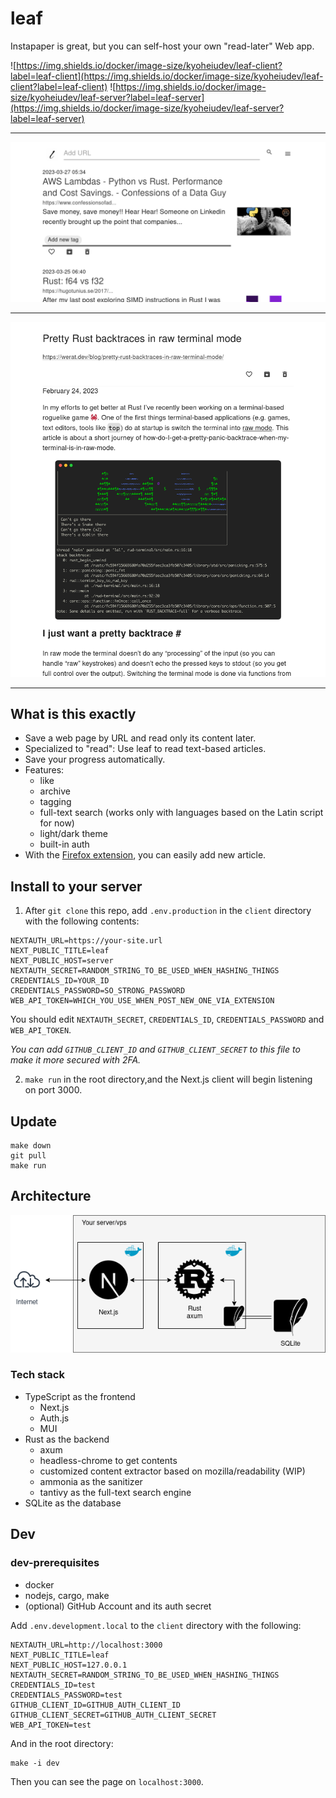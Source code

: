 <h1>leaf</h1>

Instapaper is great, but you can self-host your own "read-later" Web app.

![https://img.shields.io/docker/image-size/kyoheiudev/leaf-client?label=leaf-client](https://img.shields.io/docker/image-size/kyoheiudev/leaf-client?label=leaf-client)
![https://img.shields.io/docker/image-size/kyoheiudev/leaf-server?label=leaf-server](https://img.shields.io/docker/image-size/kyoheiudev/leaf-server?label=leaf-server)

<hr />

![screenshot1.png](images/screenshot1.png)

<hr />

![screenshot2.png](images/screenshot2.png)

<hr />

## What is this exactly

- Save a web page by URL and read only its content later.
- Specialized to "read": Use leaf to read text-based articles.
- Save your progress automatically.
- Features:
  - like
  - archive
  - tagging
  - full-text search (works only with languages based on the Latin script for
    now)
  - light/dark theme
  - built-in auth
- With the
  [Firefox extension](https://addons.mozilla.org/en-US/firefox/addon/leaf-extension/),
  you can easily add new article.

## Install to your server

1. After `git clone` this repo, add `.env.production` in the `client` directory
   with the following contents:

```
NEXTAUTH_URL=https://your-site.url
NEXT_PUBLIC_TITLE=leaf
NEXT_PUBLIC_HOST=server
NEXTAUTH_SECRET=RANDOM_STRING_TO_BE_USED_WHEN_HASHING_THINGS
CREDENTIALS_ID=YOUR_ID
CREDENTIALS_PASSWORD=SO_STRONG_PASSWORD
WEB_API_TOKEN=WHICH_YOU_USE_WHEN_POST_NEW_ONE_VIA_EXTENSION
```

You should edit `NEXTAUTH_SECRET`, `CREDENTIALS_ID`, `CREDENTIALS_PASSWORD` and
`WEB_API_TOKEN`.

_You can add `GITHUB_CLIENT_ID` and `GITHUB_CLIENT_SECRET` to this file to make
it more secured with 2FA._

2. `make run` in the root directory,and the Next.js client will begin listening
   on port 3000.

## Update

```
make down
git pull
make run
```

## Architecture

![diagram.png](images/architecture.png)

### Tech stack

- TypeScript as the frontend
  - Next.js
  - Auth.js
  - MUI
- Rust as the backend
  - axum
  - headless-chrome to get contents
  - customized content extractor based on mozilla/readability (WIP)
  - ammonia as the sanitizer
  - tantivy as the full-text search engine
- SQLite as the database

## Dev

### dev-prerequisites

- docker
- nodejs, cargo, make
- (optional) GitHub Account and its auth secret

Add `.env.development.local` to the `client` directory with the following:

```
NEXTAUTH_URL=http://localhost:3000
NEXT_PUBLIC_TITLE=leaf
NEXT_PUBLIC_HOST=127.0.0.1
NEXTAUTH_SECRET=RANDOM_STRING_TO_BE_USED_WHEN_HASHING_THINGS
CREDENTIALS_ID=test
CREDENTIALS_PASSWORD=test
GITHUB_CLIENT_ID=GITHUB_AUTH_CLIENT_ID
GITHUB_CLIENT_SECRET=GITHUB_AUTH_CLIENT_SECRET
WEB_API_TOKEN=test
```

And in the root directory:

```
make -i dev
```

Then you can see the page on `localhost:3000`.
